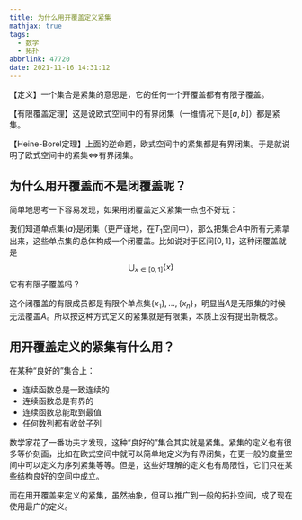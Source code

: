 ```yaml
---
title: 为什么用开覆盖定义紧集
mathjax: true
tags:
  - 数学
  - 拓扑
abbrlink: 47720
date: 2021-11-16 14:31:12
---
```


【定义】一个集合是紧集的意思是，它的任何一个开覆盖都有有限子覆盖。

【有限覆盖定理】这是说欧式空间中的有界闭集（一维情况下是$[a,b]$）都是紧集。

【Heine-Borel定理】上面的逆命题，欧式空间中的紧集都是有界闭集。于是就说明了欧式空间中的紧集$\iff$有界闭集。

<!--more-->

## 为什么用开覆盖而不是闭覆盖呢？

简单地思考一下容易发现，如果用闭覆盖定义紧集一点也不好玩：

我们知道单点集$\{a\}$是闭集（更严谨地，在$T_1$空间中），那么把集合$A$中所有元素拿出来，这些单点集的总体构成一个闭覆盖。比如说对于区间$[0,1]$，这种闭覆盖就是
$$
\bigcup_{x\in[0,1]}\{x\}
$$
它有有限子覆盖吗？

这个闭覆盖的有限成员都是有限个单点集$\{x_1\},\ldots,\{x_n\}$，明显当$A$是无限集的时候无法覆盖$A$。所以按这种方式定义的紧集就是有限集，本质上没有提出新概念。

## 用开覆盖定义的紧集有什么用？

在某种“良好的”集合上：

- 连续函数总是一致连续的
- 连续函数总是有界的
- 连续函数总能取到最值
- 任何数列都有收敛子列

数学家花了一番功夫才发现，这种“良好的”集合其实就是紧集。紧集的定义也有很多等价刻画，比如在欧式空间中就可以简单地定义为有界闭集，在更一般的度量空间中可以定义为序列紧集等等。但是，这些好理解的定义也有局限性，它们只在某些结构良好的空间中成立。

而在用开覆盖来定义的紧集，虽然抽象，但可以推广到一般的拓扑空间，成了现在使用最广的定义。
